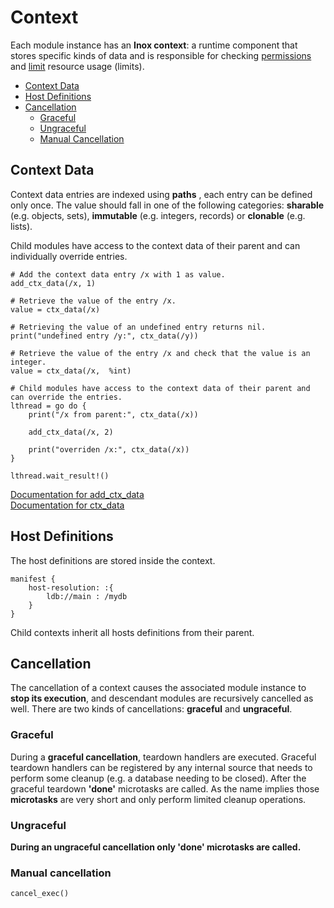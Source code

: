 # Context

Each module instance has an **Inox context**: a runtime component that stores specific kinds of data and is responsible
for checking [permissions](./permissions.md) and [limit](./modules.md#limits) resource usage (limits).

- [Context Data](#context-data)
- [Host Definitions](#host-definitions)
- [Cancellation](#cancellation)
    - [Graceful](#graceful)
    - [Ungraceful](#ungraceful)
    - [Manual Cancellation](#manual-cancellation)

## Context Data

Context data entries are indexed using **paths** , each entry can be defined only once. The value should fall in one of the following categories: **sharable** (e.g. objects, sets), **immutable** (e.g. integers, records)
or **clonable** (e.g. lists). 

Child modules have access to the context data of their parent and can individually override entries.

```
# Add the context data entry /x with 1 as value.
add_ctx_data(/x, 1)

# Retrieve the value of the entry /x.
value = ctx_data(/x)

# Retrieving the value of an undefined entry returns nil.
print("undefined entry /y:", ctx_data(/y))

# Retrieve the value of the entry /x and check that the value is an integer.
value = ctx_data(/x,  %int)

# Child modules have access to the context data of their parent and can override the entries.
lthread = go do {
    print("/x from parent:", ctx_data(/x))

    add_ctx_data(/x, 2)

    print("overriden /x:", ctx_data(/x))
}

lthread.wait_result!()
```

[Documentation for add_ctx_data](../builtins.md#add_ctx_data)\
[Documentation for ctx_data](../builtins.md#ctx_data)

## Host Definitions

The host definitions are stored inside the context.

```
manifest {
   	host-resolution: :{
        ldb://main : /mydb
	}
}
```

Child contexts inherit all hosts definitions from their parent.

## Cancellation

The cancellation of a context causes the associated module instance to **stop its execution**, and descendant modules are recursively cancelled as well. There are two kinds of cancellations: **graceful** and **ungraceful**.

### Graceful

During a **graceful cancellation**, teardown handlers are executed. Graceful teardown handlers can be registered by any internal source that needs to perform some cleanup (e.g. a database needing to be closed). After the graceful teardown **'done'** microtasks are called. As the name implies those **microtasks** are very short and only perform limited cleanup operations.

### Ungraceful

**During an ungraceful cancellation only 'done' microtasks are called.**

### Manual cancellation

```
cancel_exec()
```